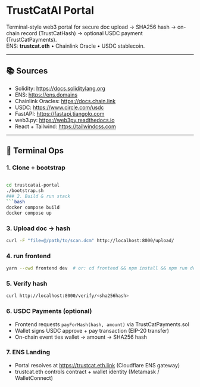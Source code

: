 # TrustCatAI Portal

Terminal-style web3 portal for secure doc upload → SHA256 hash → on-chain record (TrustCatHash) → optional USDC payment (TrustCatPayments).  
ENS: **trustcat.eth** • Chainlink Oracle • USDC stablecoin.

---

## 📚 Sources
- Solidity: https://docs.soliditylang.org
- ENS: https://ens.domains
- Chainlink Oracles: https://docs.chain.link
- USDC: https://www.circle.com/usdc
- FastAPI: https://fastapi.tiangolo.com
- web3.py: https://web3py.readthedocs.io
- React + Tailwind: https://tailwindcss.com

---

## 🚀 Terminal Ops

### 1. Clone + bootstrap
```bash

cd trustcatai-portal
./bootstrap.sh
### 2. Build & run stack
```bash
docker compose build
docker compose up
```

### 3. Upload doc → hash
```bash
curl -F "file=@/path/to/scan.dcm" http://localhost:8000/upload/
```

### 4. run frontend
```bash
yarn --cwd frontend dev  # or: cd frontend && npm install && npm run dev
```

### 5. Verify hash
```bash
curl http://localhost:8000/verify/<sha256hash>
```

### 6. USDC Payments (optional)
- Frontend requests `payForHash(hash, amount)` via TrustCatPayments.sol
- Wallet signs USDC approve + pay transaction (EIP-20 transfer)
- On-chain event ties wallet → amount → SHA256 hash

### 7. ENS Landing
- Portal resolves at https://trustcat.eth.link (Cloudflare ENS gateway)
- trustcat.eth controls contract + wallet identity (Metamask / WalletConnect)
